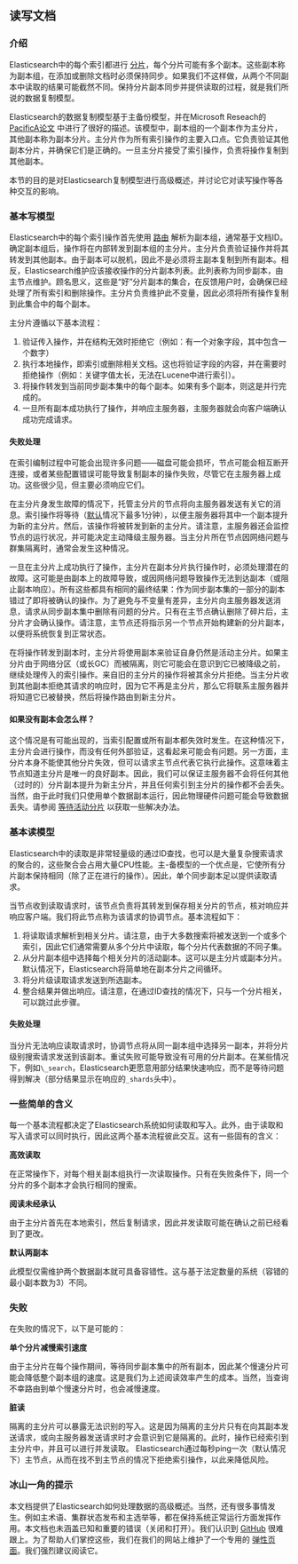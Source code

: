 ## 读写文档

### 介绍

Elasticsearch中的每个索引都进行 [分片](../01-Getting-Started/Basic-Concepts.md#分片和副本)，每个分片可能有多个副本。这些副本称为副本组，在添加或删除文档时必须保持同步。如果我们不这样做，从两个不同副本中读取的结果可能截然不同。保持分片副本同步并提供读取的过程，就是我们所说的数据复制模型。

Elasticsearch的数据复制模型基于主备份模型，并在Microsoft Reseach的 [PacificA论文](https://www.microsoft.com/en-us/research/publication/pacifica-replication-in-log-based-distributed-storage-systems/) 中进行了很好的描述。该模型中，副本组的一个副本作为主分片，其他副本称为副本分片。主分片作为所有索引操作的主要入口点。它负责验证其他副本分片，并确保它们是正确的。一旦主分片接受了索引操作，负责将操作复制到其他副本。

本节的目的是对Elasticsearch复制模型进行高级概述，并讨论它对读写操作等各种交互的影响。

### 基本写模型

Elasticsearch中的每个索引操作首先使用 [路由](../05-Document-APIs/Index-API.md#路由) 解析为副本组，通常基于文档ID。确定副本组后，操作将在内部转发到副本组的主分片。主分片负责验证操作并将其转发到其他副本。由于副本可以脱机，因此不是必须将主副本复制到所有副本。相反，Elasticsearch维护应该接收操作的分片副本列表。此列表称为同步副本，由主节点维护。顾名思义，这些是“好”分片副本的集合，在反馈用户时，会确保已经处理了所有索引和删除操作。主分片负责维护此不变量，因此必须将所有操作复制到此集合中的每个副本。

主分片遵循以下基本流程：

1. 验证传入操作，并在结构无效时拒绝它（例如：有一个对象字段，其中包含一个数字）
2. 执行本地操作，即索引或删除相关文档。这也将验证字段的内容，并在需要时拒绝操作（例如：关键字值太长，无法在Lucene中进行索引）。
3. 将操作转发到当前同步副本集中的每个副本。如果有多个副本，则这是并行完成的。
4. 一旦所有副本成功执行了操作，并响应主服务器，主服务器就会向客户端确认成功完成请求。

#### 失败处理

在索引编制过程中可能会出现许多问题——磁盘可能会损坏，节点可能会相互断开连接，或者某些配置错误可能导致复制副本的操作失败，尽管它在主服务器上成功。这些很少见，但主要必须响应它们。

在主分片身发生故障的情况下，托管主分片的节点将向主服务器发送有关它的消息。索引操作将等待（[默认](../15-Index-Modules/README.md#动态索引设置)情况下最多1分钟），以便主服务器将其中一个副本提升为新的主分片。然后，该操作将被转发到新的主分片。请注意，主服务器还会监控节点的运行状况，并可能决定主动降级主服务器。当主分片所在节点因网络问题与群集隔离时，通常会发生这种情况。

一旦在主分片上成功执行了操作，主分片在副本分片执行操作时，必须处理潜在的故障。这可能是由副本上的故障导致，或因网络问题导致操作无法到达副本（或阻止副本响应）。所有这些都具有相同的最终结果：作为同步副本集的一部分的副本错过了即将被确认的操作。为了避免与不变量有差异，主分片向主服务器发送消息，请求从同步副本集中删除有问题的分片。只有在主节点确认删除了碎片后，主分片才会确认操作。请注意，主节点还将指示另一个节点开始构建新的分片副本，以便将系统恢复到正常状态。

在将操作转发到副本时，主分片将使用副本来验证自身仍然是活动主分片。如果主分片由于网络分区（或长GC）而被隔离，则它可能会在意识到它已被降级之前，继续处理传入的索引操作。来自旧的主分片的操作将被其余分片拒绝。当主分片收到其他副本拒绝其请求的响应时，因为它不再是主分片，那么它将联系主服务器并将知道它已被替换，然后将操作路由到新主分片。

#### 如果没有副本会怎么样？

这个情况是有可能出现的，当索引配置或所有副本都失效时发生。在这种情况下，主分片会进行操作，而没有任何外部验证，这看起来可能会有问题。另一方面，主分片本身不能使其他分片失效，但可以请求主节点代表它执行此操作。这意味着主节点知道主分片是唯一的良好副本。因此，我们可以保证主服务器不会将任何其他（过时的）分片副本提升为新主分片，并且任何索引到主分片的操作都不会丢失。当然，由于此时我们只使用单个数据副本运行，因此物理硬件问题可能会导致数据丢失。请参阅 [等待活动分片](../05-Document-APIs/Index-API.md#等待活跃分片) 以获取一些解决办法。

### 基本读模型

Elasticsearch中的读取是非常轻量级的通过ID查找，也可以是大量复杂搜索请求的聚合的，这些聚合会占用大量CPU性能。主-备模型的一个优点是，它使所有分片副本保持相同（除了正在进行的操作）。因此，单个同步副本足以提供读取请求。

当节点收到读取请求时，该节点负责将其转发到保存相关分片的节点，核对响应并响应客户端。我们将此节点称为该请求的协调节点。基本流程如下：

1. 将读取请求解析到相关分片。请注意，由于大多数搜索将被发送到一个或多个索引，因此它们通常需要从多个分片中读取，每个分片代表数据的不同子集。
2. 从分片副本组中选择每个相关分片的活动副本。这可以是主分片或副本分片。默认情况下，Elasticsearch将简单地在副本分片之间循环。
3. 将分片级读取请求发送到所选副本。
4. 整合结果并做出响应。请注意，在通过ID查找的情况下，只与一个分片相关，可以跳过此步骤。

#### 失败处理

当分片无法响应读取请求时，协调节点将从同一副本组中选择另一副本，并将分片级别搜索请求发送到该副本。重试失败可能导致没有可用的分片副本。在某些情况下，例如`\_search`，Elasticsearch更愿意用部分结果快速响应，而不是等待问题得到解决（部分结果显示在响应的`_shards`头中）。

### 一些简单的含义

每一个基本流程都决定了Elasticsearch系统如何读取和写入。此外，由于读取和写入请求可以同时执行，因此这两个基本流程彼此交互。这有一些固有的含义：

**高效读取**

​	在正常操作下，对每个相关副本组执行一次读取操作。只有在失败条件下，同一个分片的多个副本才会执行相同的搜索。

**阅读未经承认**

​	由于主分片首先在本地索引，然后复制请求，因此并发读取可能在确认之前已经看到了更改。

**默认两副本**

​	此模型仅需维护两个数据副本就可具备容错性。这与基于法定数量的系统（容错的最小副本数为3）不同。

### 失败

在失败的情况下，以下是可能的：

**单个分片减慢索引速度**

​	由于主分片在每个操作期间，等待同步副本集中的所有副本，因此某个慢速分片可能会降低整个副本组的速度。这是我们为上述阅读效率产生的成本。当然，当查询不幸路由到单个慢速分片时，也会减慢速度。

**脏读**

​	隔离的主分片可以暴露无法识别的写入。这是因为隔离的主分片只有在向其副本发送请求，或向主服务器发送请求时才会意识到它是隔离的。此时，操作已经索引到主分片中，并且可以进行并发读取。 Elasticsearch通过每秒ping一次（默认情况下）主节点，从而在找不到主节点的情况下拒绝索引操作，以此来降低风险。

### 冰山一角的提示

 本文档提供了Elasticsearch如何处理数据的高级概述。当然，还有很多事情发生。例如主术语、集群状态发布和主选举等，都在保持系统正常运行方面发挥作用。本文档也未涵盖已知和重要的错误（关闭和打开）。我们认识到 [GitHub](https://github.com/elastic/elasticsearch/issues?q=label%3Aresiliency) 很难跟上。为了帮助人们掌控这些，我们在我们的网站上维护了一个专用的 [弹性页面](https://www.elastic.co/guide/en/elasticsearch/resiliency/current/index.html)。我们强烈建议阅读它。

